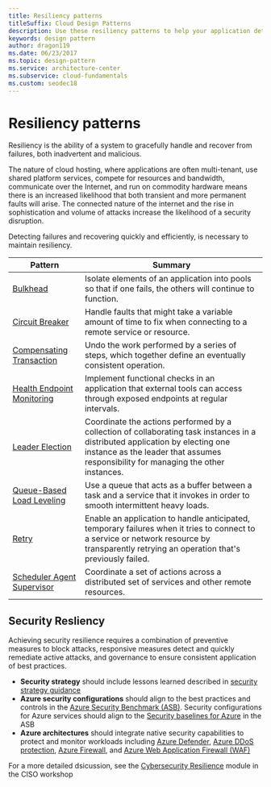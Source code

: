 ```yaml
---
title: Resiliency patterns
titleSuffix: Cloud Design Patterns
description: Use these resiliency patterns to help your application detect failures and recover, which is important to maintain resiliency for cloud hosted applications.
keywords: design pattern
author: dragon119
ms.date: 06/23/2017
ms.topic: design-pattern
ms.service: architecture-center
ms.subservice: cloud-fundamentals
ms.custom: seodec18
---
```


# Resiliency patterns

Resiliency is the ability of a system to gracefully handle and recover from failures, both inadvertent and malicious.

The nature of cloud hosting, where applications are often multi-tenant, use shared platform services, compete for resources and bandwidth, communicate over the Internet, and run on commodity hardware means there is an increased likelihood that both transient and more permanent faults will arise. The connected nature of the internet and the rise in sophistication and volume of attacks increase the likelihood of a security disruption.

Detecting failures and recovering quickly and efficiently, is necessary to maintain resiliency.

|                            Pattern                             |                                                                                                      Summary                                                                                                       |
|----------------------------------------------------------------|--------------------------------------------------------------------------------------------------------------------------------------------------------------------------------------------------------------------|
|                   [Bulkhead](../bulkhead.md)                   |                                                     Isolate elements of an application into pools so that if one fails, the others will continue to function.                                                      |
|            [Circuit Breaker](../circuit-breaker.md)            |                                                  Handle faults that might take a variable amount of time to fix when connecting to a remote service or resource.                                                   |
|   [Compensating Transaction](../compensating-transaction.md)   |                                                      Undo the work performed by a series of steps, which together define an eventually consistent operation.                                                       |
| [Health Endpoint Monitoring](../health-endpoint-monitoring.md) |                                            Implement functional checks in an application that external tools can access through exposed endpoints at regular intervals.                                            |
|            [Leader Election](../leader-election.md)            | Coordinate the actions performed by a collection of collaborating task instances in a distributed application by electing one instance as the leader that assumes responsibility for managing the other instances. |
|  [Queue-Based Load Leveling](../queue-based-load-leveling.md)  |                                            Use a queue that acts as a buffer between a task and a service that it invokes in order to smooth intermittent heavy loads.                                             |
|                      [Retry](../retry.md)                      |             Enable an application to handle anticipated, temporary failures when it tries to connect to a service or network resource by transparently retrying an operation that's previously failed.             |
| [Scheduler Agent Supervisor](../scheduler-agent-supervisor.md) |                                                            Coordinate a set of actions across a distributed set of services and other remote resources.                                                            |

## Security Resliency

Achieving security resilience requires a combination of preventive measures to block attacks, responsive measures detect and quickly remediate active attacks, and governance to ensure consistent application of best practices.

- **Security strategy** should include lessons learned described in [security strategy guidance](https://aka.ms/securitystrategy) 
- **Azure security configurations** should align to the best practices and controls in the [Azure Security Benchmark (ASB)](https://aka.ms/benchmarkdocs). Security configurations for Azure services should align to the [Security baselines for Azure](/azure/security/benchmarks/security-baselines-overview) in the ASB
- **Azure architectures** should integrate native security capabilities to protect and monitor workloads including [Azure Defender](/azure/security-center/azure-defender), [Azure DDoS protection](/azure/virtual-network/ddos-protection-overview), [Azure Firewall](/azure/firewall/), and [Azure Web Application Firewall (WAF)](/azure/web-application-firewall/)

For a more detailed dsicussion, see the [Cybersecurity Resilience](/security/ciso-workshop/ciso-workshop-module-1#part-2-cybersecurity-resilience-1350) module in the CISO workshop
